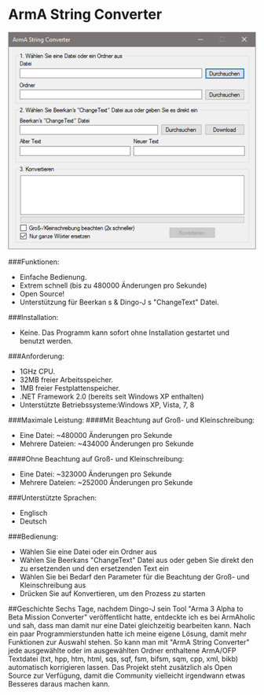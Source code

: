﻿# ArmA String Converter
<p align="center">
  <img src="Screenshot.png">
</p>



###Funktionen:
- Einfache Bedienung.
- Extrem schnell (bis zu 480000 Änderungen pro Sekunde)
- Open Source!
- Unterstützung für Beerkan s & Dingo-J s "ChangeText" Datei.

###Installation:
- Keine. Das Programm kann sofort ohne Installation gestartet und benutzt werden.

###Anforderung:
- 1GHz CPU.
- 32MB freier Arbeitsspeicher.
- 1MB freier Festplattenspeicher.
- .NET Framework 2.0 (bereits seit Windows XP enthalten)
- Unterstützte Betriebssysteme:Windows XP, Vista, 7, 8

###Maximale Leistung:
####Mit Beachtung auf Groß- und Kleinschreibung:
- Eine Datei: ~480000 Änderungen pro Sekunde
- Mehrere Dateien: ~434000 Änderungen pro Sekunde

####Ohne Beachtung auf Groß- und Kleinschreibung:
- Eine Datei: ~323000 Änderungen pro Sekunde
- Mehrere Dateien: ~252000 Änderungen pro Sekunde

###Unterstützte Sprachen:
- Englisch
- Deutsch

###Bedienung:
- Wählen Sie eine Datei oder ein Ordner aus
- Wählen Sie Beerkans "ChangeText" Datei aus oder geben Sie direkt den zu ersetzenden und den ersetzenden Text ein
- Wählen Sie bei Bedarf den Parameter für die Beachtung der Groß- und Kleinschreibung aus
- Drücken Sie auf Konvertieren, um den Prozess zu starten

##Geschichte
Sechs Tage, nachdem Dingo-J sein Tool "Arma 3 Alpha to Beta Mission Converter" veröffentlicht hatte, entdeckte ich es bei ArmAholic und sah, dass man damit nur eine Datei gleichzeitig bearbeiten kann. Nach ein paar Programmierstunden hatte ich meine eigene Lösung, damit mehr Funktionen zur Auswahl stehen. So kann man mit "ArmA String Converter" jede ausgewählte oder im ausgewählten Ordner enthaltene ArmA/OFP Textdatei (txt, hpp, htm, html, sqs, sqf, fsm, bifsm, sqm, cpp, xml, bikb) automatisch korrigieren lassen. Das Projekt steht zusätzlich als Open Source zur Verfügung, damit die Community vielleicht irgendwann etwas Besseres daraus machen kann.